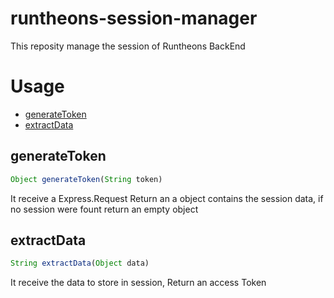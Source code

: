 # runtheons-session-manager

This reposity manage the session of Runtheons BackEnd

# Usage
- [generateToken](https://github.com/Zexal0807/runtheons-session-managerp#generateToken "generateToken")
- [extractData](https://github.com/Zexal0807/runtheons-session-managerp#extractData "extractData")

## generateToken

```js
Object generateToken(String token)
```
It receive a Express.Request Return an a object contains the session data, if no session were fount return an empty object

## extractData

```js
String extractData(Object data)
```
It receive the data to store in session, Return an access Token 